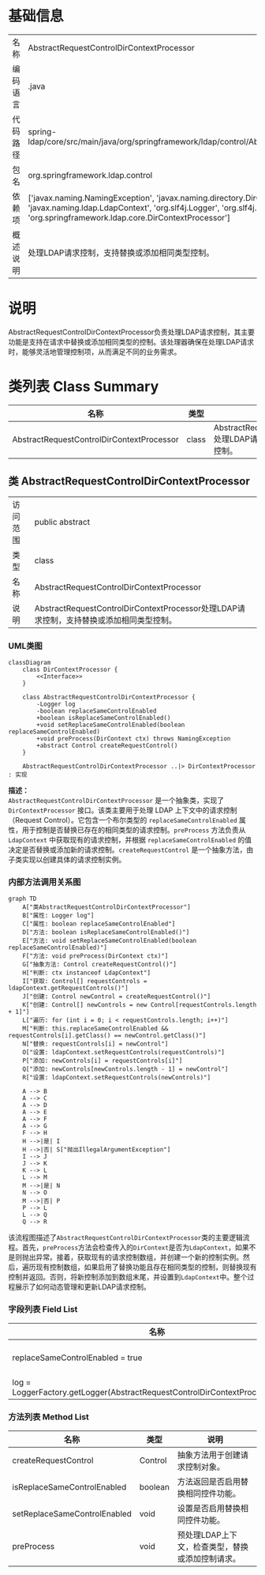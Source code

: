 # 基础信息

|      |      |
|------|------|
| 名称 | AbstractRequestControlDirContextProcessor |
| 编码语言 | .java |
| 代码路径 | spring-ldap/core/src/main/java/org/springframework/ldap/control/AbstractRequestControlDirContextProcessor.java |
| 包名 | org.springframework.ldap.control |
| 依赖项 | ['javax.naming.NamingException', 'javax.naming.directory.DirContext', 'javax.naming.ldap.Control', 'javax.naming.ldap.LdapContext', 'org.slf4j.Logger', 'org.slf4j.LoggerFactory', 'org.springframework.ldap.core.DirContextProcessor'] |
| 概述说明 | 处理LDAP请求控制，支持替换或添加相同类型控制。 |

# 说明

AbstractRequestControlDirContextProcessor负责处理LDAP请求控制，其主要功能是支持在请求中替换或添加相同类型的控制。该处理器确保在处理LDAP请求时，能够灵活地管理控制项，从而满足不同的业务需求。

# 类列表 Class Summary

| 名称   | 类型  | 说明 |
|-------|------|-------------|
| AbstractRequestControlDirContextProcessor | class | AbstractRequestControlDirContextProcessor处理LDAP请求控制，支持替换或添加相同类型控制。 |



## 类 AbstractRequestControlDirContextProcessor

|      |      |
|------|------|
| 访问范围 | public abstract |
| 类型 | class |
| 名称 | AbstractRequestControlDirContextProcessor |
| 说明 | AbstractRequestControlDirContextProcessor处理LDAP请求控制，支持替换或添加相同类型控制。 |


### UML类图

```mermaid
classDiagram
    class DirContextProcessor {
        <<Interface>>
    }

    class AbstractRequestControlDirContextProcessor {
        -Logger log
        -boolean replaceSameControlEnabled
        +boolean isReplaceSameControlEnabled()
        +void setReplaceSameControlEnabled(boolean replaceSameControlEnabled)
        +void preProcess(DirContext ctx) throws NamingException
        +abstract Control createRequestControl()
    }

    AbstractRequestControlDirContextProcessor ..|> DirContextProcessor : 实现
```

**描述：**  
`AbstractRequestControlDirContextProcessor` 是一个抽象类，实现了 `DirContextProcessor` 接口。该类主要用于处理 LDAP 上下文中的请求控制（Request Control）。它包含一个布尔类型的 `replaceSameControlEnabled` 属性，用于控制是否替换已存在的相同类型的请求控制。`preProcess` 方法负责从 `LdapContext` 中获取现有的请求控制，并根据 `replaceSameControlEnabled` 的值决定是否替换或添加新的请求控制。`createRequestControl` 是一个抽象方法，由子类实现以创建具体的请求控制实例。


### 内部方法调用关系图

```mermaid
graph TD
    A["类AbstractRequestControlDirContextProcessor"]
    B["属性: Logger log"]
    C["属性: boolean replaceSameControlEnabled"]
    D["方法: boolean isReplaceSameControlEnabled()"]
    E["方法: void setReplaceSameControlEnabled(boolean replaceSameControlEnabled)"]
    F["方法: void preProcess(DirContext ctx)"]
    G["抽象方法: Control createRequestControl()"]
    H["判断: ctx instanceof LdapContext"]
    I["获取: Control[] requestControls = ldapContext.getRequestControls()"]
    J["创建: Control newControl = createRequestControl()"]
    K["创建: Control[] newControls = new Control[requestControls.length + 1]"]
    L["遍历: for (int i = 0; i < requestControls.length; i++)"]
    M["判断: this.replaceSameControlEnabled && requestControls[i].getClass() == newControl.getClass()"]
    N["替换: requestControls[i] = newControl"]
    O["设置: ldapContext.setRequestControls(requestControls)"]
    P["添加: newControls[i] = requestControls[i]"]
    Q["添加: newControls[newControls.length - 1] = newControl"]
    R["设置: ldapContext.setRequestControls(newControls)"]

    A --> B
    A --> C
    A --> D
    A --> E
    A --> F
    A --> G
    F --> H
    H -->|是| I
    H -->|否| S["抛出IllegalArgumentException"]
    I --> J
    J --> K
    K --> L
    L --> M
    M -->|是| N
    N --> O
    M -->|否| P
    P --> L
    L --> Q
    Q --> R
```

该流程图描述了`AbstractRequestControlDirContextProcessor`类的主要逻辑流程。首先，`preProcess`方法会检查传入的`DirContext`是否为`LdapContext`，如果不是则抛出异常。接着，获取现有的请求控制数组，并创建一个新的控制实例。然后，遍历现有控制数组，如果启用了替换功能且存在相同类型的控制，则替换现有控制并返回。否则，将新控制添加到数组末尾，并设置到`LdapContext`中。整个过程展示了如何动态管理和更新LDAP请求控制。

### 字段列表 Field List

| 名称  | 类型  | 说明 |
|-------|-------|------|
| replaceSameControlEnabled = true | boolean | 私有布尔变量replaceSameControlEnabled默认值为true。 |
| log = LoggerFactory.getLogger(AbstractRequestControlDirContextProcessor.class) | Logger | 在类中初始化了日志记录器。 |

### 方法列表 Method List

| 名称  | 类型  | 说明 |
|-------|-------|------|
| createRequestControl | Control | 抽象方法用于创建请求控制对象。 |
| isReplaceSameControlEnabled | boolean | 方法返回是否启用替换相同控件功能。 |
| setReplaceSameControlEnabled | void | 设置是否启用替换相同控件功能。 |
| preProcess | void | 预处理LDAP上下文，检查类型，替换或添加控制请求。 |




